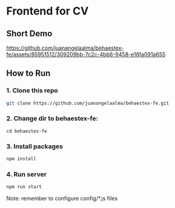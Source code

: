 # Frontend for CV

## Short Demo
https://github.com/juanangelaalma/behaestex-fe/assets/85951512/309209bb-7c2c-4bb6-9458-e16fa091a655


## How to Run
### 1. Clone this repo
```bash
git clone https://github.com/juanangelaalma/behaestex-fe.git
```
### 2. Change dir to behaestex-fe:
```
cd behaestex-fe
```
### 3. Install packages
```bash
npm install
```
### 4. Run server
```bash
npm run start
```

Note: remember to configure config/*.js files
